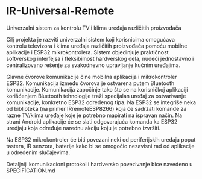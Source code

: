 # IR-Universal-Remote
Univerzalni sistem za kontrolu TV i klima uređaja različitih proizvođača

Cilj projekta je razviti univerzalni sistem koji korisnicima omogućava kontrolu televizora i klima uređaja različitih proizvođača pomoću mobilne aplikacije i ESP32 mikrokontrolera. 
Sistem objedinjuje praktičnost softverskog interfejsa i fleksibilnost hardverskog dela, nudeći jednostavno i centralizovano rešenje za svakodnevno upravljanje kućnim uređajima.

Glavne čvorove komunikacije čine mobilna aplikacija i mikrokontroler ESP32.
Komunikacija između čvorova je ostvarena putem Bluetooth komunikacije.
Komunikacija započinje tako što se na korisničkoj aplikaciji korišćenjem Bluetooth tehnologije traži specijalan uređaj za ostvarivanje komunikacije, konkretno ESP32 određenog tipa.
Na ESP32 se integriše neka od biblioteka (na primer IRremoteESP8266) koja će sadržati komande za razne TV/klima uređaje koje je potrebno mapirati na ispravan način.
Na strani Android aplikacije će se slati odgovarajuća komanda ka ESP32 uredjaju koja određuje narednu akciju koju je potrebno izvršiti.

Na ESP32 mikrokontroler će biti povezani neki od periferijskih uređaja poput tastera, IR senzora, baterije kako bi se omogoćio nezavisni rad od aplikacije u određenim slučajevima.

Detaljniji komunikacioni protokol i hardversko povezivanje bice navedeno u SPECIFICATION.md
